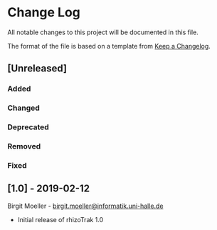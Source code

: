 # Change Log
All notable changes to this project will be documented in this file.

The format of the file is based on a template from [Keep a Changelog](http://keepachangelog.com/).

## [Unreleased]
### Added

### Changed

### Deprecated

### Removed

### Fixed

## [1.0] - 2019-02-12
Birgit Moeller - <birgit.moeller@informatik.uni-halle.de>
- Initial release of rhizoTrak 1.0





